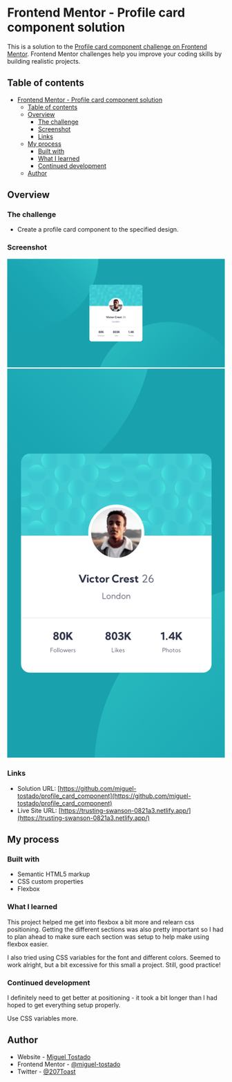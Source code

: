 # Frontend Mentor - Profile card component solution

This is a solution to the [Profile card component challenge on Frontend Mentor](https://www.frontendmentor.io/challenges/profile-card-component-cfArpWshJ). Frontend Mentor challenges help you improve your coding skills by building realistic projects. 

## Table of contents

- [Frontend Mentor - Profile card component solution](#frontend-mentor---profile-card-component-solution)
  - [Table of contents](#table-of-contents)
  - [Overview](#overview)
    - [The challenge](#the-challenge)
    - [Screenshot](#screenshot)
    - [Links](#links)
  - [My process](#my-process)
    - [Built with](#built-with)
    - [What I learned](#what-i-learned)
    - [Continued development](#continued-development)
  - [Author](#author)

## Overview

### The challenge

- Create a profile card component to the specified design.

### Screenshot

![](src/img/desktop.png)
![](src/img/mobile.png)

### Links

- Solution URL: [https://github.com/miguel-tostado/profile_card_component](https://github.com/miguel-tostado/profile_card_component)
- Live Site URL: [https://trusting-swanson-0821a3.netlify.app/](https://trusting-swanson-0821a3.netlify.app/)

## My process

### Built with

- Semantic HTML5 markup
- CSS custom properties
- Flexbox


### What I learned

This project helped me get into flexbox a bit more and relearn css positioning. Getting the different sections was also pretty important so I had to plan ahead to make sure each section was setup to help make using flexbox easier.

I also tried using CSS variables for the font and different colors. Seemed to work alright, but a bit excessive for this small a project. Still, good practice!

### Continued development

I definitely need to get better at positioning - it took a bit longer than I had hoped to get everything setup properly.

Use CSS variables more.

## Author

- Website - [Miguel Tostado](https://www.migueltostado.com/)
- Frontend Mentor - [@miguel-tostado](https://www.frontendmentor.io/profile/miguel-tostado)
- Twitter - [@207Toast](https://twitter.com/207Toast)